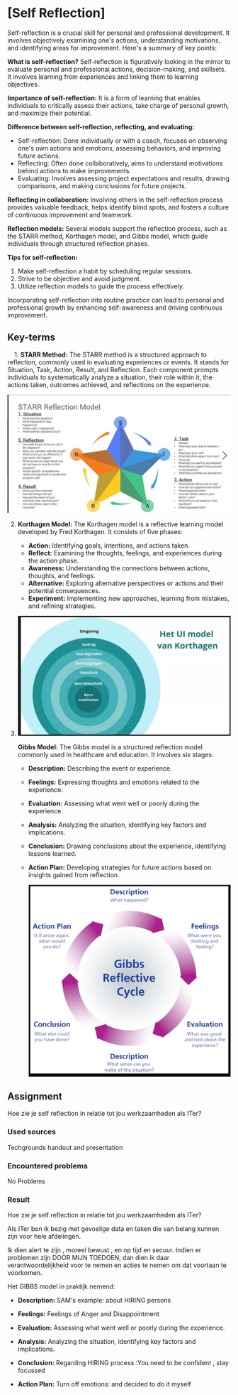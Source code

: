 # [Self Reflection]

Self-reflection is a crucial skill for personal and professional development. It involves objectively examining one's actions, understanding motivations, and identifying areas for improvement. Here's a summary of key points:

**What is self-reflection?**
Self-reflection is figuratively looking in the mirror to evaluate personal and professional actions, decision-making, and skillsets. It involves learning from experiences and linking them to learning objectives.

**Importance of self-reflection:**
It is a form of learning that enables individuals to critically assess their actions, take charge of personal growth, and maximize their potential.

**Difference between self-reflection, reflecting, and evaluating:**

- Self-reflection: Done individually or with a coach, focuses on observing one's own actions and emotions, assessing behaviors, and improving future actions.
- Reflecting: Often done collaboratively, aims to understand motivations behind actions to make improvements.
- Evaluating: Involves assessing project expectations and results, drawing comparisons, and making conclusions for future projects.

**Reflecting in collaboration:**
Involving others in the self-reflection process provides valuable feedback, helps identify blind spots, and fosters a culture of continuous improvement and teamwork.

**Reflection models:**
Several models support the reflection process, such as the STARR method, Korthagen model, and Gibbs model, which guide individuals through structured reflection phases.

**Tips for self-reflection:**

1) Make self-reflection a habit by scheduling regular sessions.
2) Strive to be objective and avoid judgment.
3) Utilize reflection models to guide the process effectively.

Incorporating self-reflection into routine practice can lead to personal and professional growth by enhancing self-awareness and driving continuous improvement.

## Key-terms

    1. **STARR Method:** The STARR method is a structured approach to reflection, commonly used in evaluating experiences or events. It stands for Situation, Task, Action, Result, and Reflection. Each component prompts individuals to systematically analyze a situation, their role within it, the actions taken, outcomes achieved, and reflections on the experience.

![STARR_model.png](STARR_model.png)

2. **Korthagen Model:** The Korthagen model is a reflective learning model developed by Fred Korthagen. It consists of five phases:
   
   - **Action:** Identifying goals, intentions, and actions taken.
   - **Reflect:** Examining the thoughts, feelings, and experiences during the action phase.
   - **Awareness:** Understanding the connections between actions, thoughts, and feelings.
   - **Alternative:** Exploring alternative perspectives or actions and their potential consequences.
   - **Experiment:** Implementing new approaches, learning from mistakes, and refining strategies.

3. ![Korthagen_model.png](Korthagen_model.png)
   
   **Gibbs Model:** The Gibbs model is a structured reflection model commonly used in healthcare and education. It involves six stages:
   
   - **Description:** Describing the event or experience.
   
   - **Feelings:** Expressing thoughts and emotions related to the experience.
   
   - **Evaluation:** Assessing what went well or poorly during the experience.
   
   - **Analysis:** Analyzing the situation, identifying key factors and implications.
   
   - **Conclusion:** Drawing conclusions about the experience, identifying lessons learned.
   
   - **Action Plan:** Developing strategies for future actions based on insights gained from reflection.
     
     ![Gibbs_model.png](Gibbs_model.png)

## Assignment

Hoe zie je self reflection in relatie tot jou werkzaamheden als ITer?

### Used sources

Techgrounds handout and presentation 

### Encountered problems

No Problems

### Result

Hoe zie je self reflection in relatie tot jou werkzaamheden als ITer?

Als ITer ben ik bezig met gevoelige data  en taken die van belang kunnen zijn voor hele afdelingen.

Ik dien alert te zijn , moreel bewust , en op tijd en secuur. 
Indien er problemen zijn DOOR MIJN TOEDOEN, dan dien ik daar verantwoordelijkheid voor te nemen en acties te nemen om dat voortaan te voorkomen. 




Het GIBBS model in praktijk nemend:


- **Description:** SAM's example: about HIRING persons

- **Feelings:** Feelings of Anger and Disappointment

- **Evaluation:** Assessing what went well or poorly during the experience.

- **Analysis:** Analyzing the situation, identifying key factors and implications.

- **Conclusion:** Regarding HIRING process :You need to be confident , stay focussed 

- **Action Plan:** Turn off emotions: and decided to do it myself
  